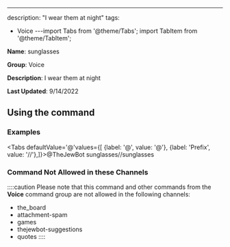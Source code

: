 ---
description: "I wear them at night"
tags:
  - Voice
---import Tabs from '@theme/Tabs';
import TabItem from '@theme/TabItem';

**Name**: sunglasses

**Group**: Voice

**Description**: I wear them at night

**Last Updated**: 9/14/2022

## Using the command

### Examples
<Tabs defaultValue='@'values={[ {label: '@', value: '@'}, {label: 'Prefix', value: '//'},]}><TabItem value='@'>@TheJewBot sunglasses</TabItem><TabItem value='//'>//sunglasses</TabItem></Tabs>

### Command Not Allowed in these Channels
::::caution Please note that this command and other commands from the **Voice** command group are not allowed in the following channels:
- the_board
- attachment-spam
- games
- thejewbot-suggestions
- quotes
::::